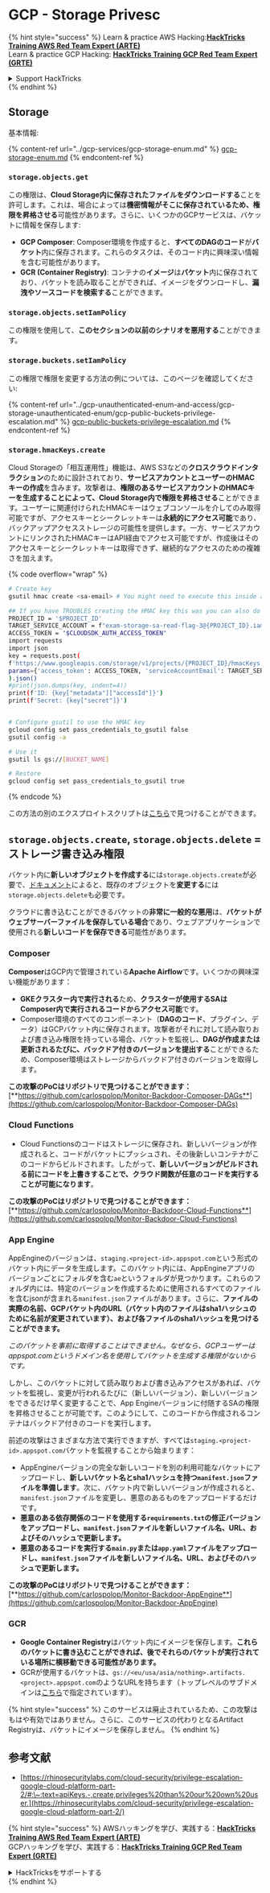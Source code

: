 # GCP - Storage Privesc

{% hint style="success" %}
Learn & practice AWS Hacking:<img src="../../../.gitbook/assets/image (1) (1) (1) (1).png" alt="" data-size="line">[**HackTricks Training AWS Red Team Expert (ARTE)**](https://training.hacktricks.xyz/courses/arte)<img src="../../../.gitbook/assets/image (1) (1) (1) (1).png" alt="" data-size="line">\
Learn & practice GCP Hacking: <img src="../../../.gitbook/assets/image (2) (1).png" alt="" data-size="line">[**HackTricks Training GCP Red Team Expert (GRTE)**<img src="../../../.gitbook/assets/image (2) (1).png" alt="" data-size="line">](https://training.hacktricks.xyz/courses/grte)

<details>

<summary>Support HackTricks</summary>

* Check the [**subscription plans**](https://github.com/sponsors/carlospolop)!
* **Join the** 💬 [**Discord group**](https://discord.gg/hRep4RUj7f) or the [**telegram group**](https://t.me/peass) or **follow** us on **Twitter** 🐦 [**@hacktricks\_live**](https://twitter.com/hacktricks_live)**.**
* **Share hacking tricks by submitting PRs to the** [**HackTricks**](https://github.com/carlospolop/hacktricks) and [**HackTricks Cloud**](https://github.com/carlospolop/hacktricks-cloud) github repos.

</details>
{% endhint %}

## Storage

基本情報:

{% content-ref url="../gcp-services/gcp-storage-enum.md" %}
[gcp-storage-enum.md](../gcp-services/gcp-storage-enum.md)
{% endcontent-ref %}

### `storage.objects.get`

この権限は、**Cloud Storage内に保存されたファイルをダウンロードする**ことを許可します。これは、場合によっては**機密情報がそこに保存されているため、権限を昇格させる**可能性があります。さらに、いくつかのGCPサービスは、バケットに情報を保存します:

* **GCP Composer**: Composer環境を作成すると、**すべてのDAGのコード**が**バケット**内に保存されます。これらのタスクは、そのコード内に興味深い情報を含む可能性があります。
* **GCR (Container Registry)**: コンテナの**イメージ**は**バケット**内に保存されており、バケットを読み取ることができれば、イメージをダウンロードし、**漏洩やソースコードを検索する**ことができます。

### `storage.objects.setIamPolicy`

この権限を使用して、**このセクションの以前のシナリオを悪用する**ことができます。

### **`storage.buckets.setIamPolicy`**

この権限で権限を変更する方法の例については、このページを確認してください:

{% content-ref url="../gcp-unauthenticated-enum-and-access/gcp-storage-unauthenticated-enum/gcp-public-buckets-privilege-escalation.md" %}
[gcp-public-buckets-privilege-escalation.md](../gcp-unauthenticated-enum-and-access/gcp-storage-unauthenticated-enum/gcp-public-buckets-privilege-escalation.md)
{% endcontent-ref %}

### `storage.hmacKeys.create`

Cloud Storageの「相互運用性」機能は、AWS S3などの**クロスクラウドインタラクション**のために設計されており、**サービスアカウントとユーザーのHMACキーの作成**を含みます。攻撃者は、**権限のあるサービスアカウントのHMACキーを生成することによって、Cloud Storage内で権限を昇格させる**ことができます。ユーザーに関連付けられたHMACキーはウェブコンソールを介してのみ取得可能ですが、アクセスキーとシークレットキーは**永続的にアクセス可能**であり、バックアップアクセスストレージの可能性を提供します。一方、サービスアカウントにリンクされたHMACキーはAPI経由でアクセス可能ですが、作成後はそのアクセスキーとシークレットキーは取得できず、継続的なアクセスのための複雑さを加えます。

{% code overflow="wrap" %}
```bash
# Create key
gsutil hmac create <sa-email> # You might need to execute this inside a VM instance

## If you have TROUBLES creating the HMAC key this was you can also do it contacting the API directly:
PROJECT_ID = '$PROJECT_ID'
TARGET_SERVICE_ACCOUNT = f"exam-storage-sa-read-flag-3@{PROJECT_ID}.iam.gserviceaccount.com"
ACCESS_TOKEN = "$CLOUDSDK_AUTH_ACCESS_TOKEN"
import requests
import json
key = requests.post(
f'https://www.googleapis.com/storage/v1/projects/{PROJECT_ID}/hmacKeys',
params={'access_token': ACCESS_TOKEN, 'serviceAccountEmail': TARGET_SERVICE_ACCOUNT}
).json()
#print(json.dumps(key, indent=4))
print(f'ID: {key["metadata"]["accessId"]}')
print(f'Secret: {key["secret"]}')


# Configure gsutil to use the HMAC key
gcloud config set pass_credentials_to_gsutil false
gsutil config -a

# Use it
gsutil ls gs://[BUCKET_NAME]

# Restore
gcloud config set pass_credentials_to_gsutil true
```
{% endcode %}

この方法の別のエクスプロイトスクリプトは[こちら](https://github.com/RhinoSecurityLabs/GCP-IAM-Privilege-Escalation/blob/master/ExploitScripts/storage.hmacKeys.create.py)で見つけることができます。

## `storage.objects.create`, `storage.objects.delete` = ストレージ書き込み権限

バケット内に**新しいオブジェクトを作成する**には`storage.objects.create`が必要で、[ドキュメント](https://cloud.google.com/storage/docs/access-control/iam-permissions#object_permissions)によると、既存のオブジェクトを**変更する**には`storage.objects.delete`も必要です。

クラウドに書き込むことができるバケットの**非常に一般的な悪用**は、**バケットがウェブサーバーファイルを保存している場合**であり、ウェブアプリケーションで使用される**新しいコードを保存できる**可能性があります。

### Composer

**Composer**はGCP内で管理されている**Apache Airflow**です。いくつかの興味深い機能があります：

* **GKEクラスター内で実行される**ため、**クラスターが使用するSAはComposer内で実行されるコードからアクセス可能**です。
* Composer環境のすべてのコンポーネント（**DAGのコード**、プラグイン、データ）はGCPバケット内に保存されます。攻撃者がそれに対して読み取りおよび書き込み権限を持っている場合、バケットを監視し、**DAGが作成または更新されるたびに、バックドア付きのバージョンを提出する**ことができるため、Composer環境はストレージからバックドア付きのバージョンを取得します。

**この攻撃のPoCはリポジトリで見つけることができます：** [**https://github.com/carlospolop/Monitor-Backdoor-Composer-DAGs**](https://github.com/carlospolop/Monitor-Backdoor-Composer-DAGs)

### Cloud Functions

* Cloud Functionsのコードはストレージに保存され、新しいバージョンが作成されると、コードがバケットにプッシュされ、その後新しいコンテナがこのコードからビルドされます。したがって、**新しいバージョンがビルドされる前にコードを上書きすることで、クラウド関数が任意のコードを実行することが可能になります**。

**この攻撃のPoCはリポジトリで見つけることができます：** [**https://github.com/carlospolop/Monitor-Backdoor-Cloud-Functions**](https://github.com/carlospolop/Monitor-Backdoor-Cloud-Functions)

### App Engine

AppEngineのバージョンは、`staging.<project-id>.appspot.com`という形式のバケット内にデータを生成します。このバケット内には、AppEngineアプリのバージョンごとにフォルダを含む`ae`というフォルダが見つかります。これらのフォルダ内には、特定のバージョンを作成するために使用されるすべてのファイルを含むjsonが含まれる`manifest.json`ファイルがあります。さらに、**ファイルの実際の名前、GCPバケット内のURL（バケット内のファイルはsha1ハッシュのために名前が変更されています）、および各ファイルのsha1ハッシュを見つけることができます。**

_このバケットを事前に取得することはできません。なぜなら、GCPユーザーはappspot.comというドメイン名を使用してバケットを生成する権限がないからです。_

しかし、このバケットに対して読み取りおよび書き込みアクセスがあれば、バケットを監視し、変更が行われるたびに（新しいバージョン）、新しいバージョンをできるだけ早く変更することで、App Engineバージョンに付随するSAの権限を昇格させることが可能です。このようにして、このコードから作成されるコンテナはバックドア付きのコードを実行します。

前述の攻撃はさまざまな方法で実行できますが、すべては`staging.<project-id>.appspot.com`バケットを監視することから始まります：

* AppEngineバージョンの完全な新しいコードを別の利用可能なバケットにアップロードし、**新しいバケット名とsha1ハッシュを持つ`manifest.json`ファイルを準備します**。次に、バケット内で新しいバージョンが作成されると、`manifest.json`ファイルを変更し、悪意のあるものをアップロードするだけです。
* **悪意のある依存関係のコードを使用する`requirements.txt`の修正バージョンをアップロードし、`manifest.json`ファイルを新しいファイル名、URL、およびそのハッシュで更新します。**
* **悪意のあるコードを実行する`main.py`または`app.yaml`ファイルをアップロードし、`manifest.json`ファイルを新しいファイル名、URL、およびそのハッシュで更新します。**

**この攻撃のPoCはリポジトリで見つけることができます：** [**https://github.com/carlospolop/Monitor-Backdoor-AppEngine**](https://github.com/carlospolop/Monitor-Backdoor-AppEngine)

### GCR

* **Google Container Registry**はバケット内にイメージを保存します。**これらのバケットに書き込むことができれば、後でそれらのバケットが実行されている場所に横移動できる可能性があります。**
* GCRが使用するバケットは、`gs://<eu/usa/asia/nothing>.artifacts.<project>.appspot.com`のようなURLを持ちます（トップレベルのサブドメインは[こちら](https://cloud.google.com/container-registry/docs/pushing-and-pulling)で指定されています）。

{% hint style="success" %}
このサービスは廃止されているため、この攻撃はもはや有効ではありません。さらに、このサービスの代わりとなるArtifact Registryは、バケットにイメージを保存しません。
{% endhint %}

## **参考文献**

* [https://rhinosecuritylabs.com/cloud-security/privilege-escalation-google-cloud-platform-part-2/#:\~:text=apiKeys.-,create,privileges%20than%20our%20own%20user.](https://rhinosecuritylabs.com/cloud-security/privilege-escalation-google-cloud-platform-part-2/)

{% hint style="success" %}
AWSハッキングを学び、実践する：<img src="../../../.gitbook/assets/image (1) (1) (1) (1).png" alt="" data-size="line">[**HackTricks Training AWS Red Team Expert (ARTE)**](https://training.hacktricks.xyz/courses/arte)<img src="../../../.gitbook/assets/image (1) (1) (1) (1).png" alt="" data-size="line">\
GCPハッキングを学び、実践する：<img src="../../../.gitbook/assets/image (2) (1).png" alt="" data-size="line">[**HackTricks Training GCP Red Team Expert (GRTE)**<img src="../../../.gitbook/assets/image (2) (1).png" alt="" data-size="line">](https://training.hacktricks.xyz/courses/grte)

<details>

<summary>HackTricksをサポートする</summary>

* [**サブスクリプションプラン**](https://github.com/sponsors/carlospolop)を確認してください！
* **💬 [**Discordグループ**](https://discord.gg/hRep4RUj7f)または[**Telegramグループ**](https://t.me/peass)に参加するか、**Twitter** 🐦 [**@hacktricks\_live**](https://twitter.com/hacktricks_live)**をフォローしてください。**
* **[**HackTricks**](https://github.com/carlospolop/hacktricks)および[**HackTricks Cloud**](https://github.com/carlospolop/hacktricks-cloud)のGitHubリポジトリにPRを提出してハッキングトリックを共有してください。**

</details>
{% endhint %}
